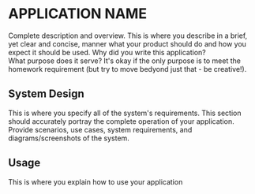 # APPLICATION NAME
Complete description and overview.  This is where you describe in a brief, yet clear and concise, manner what your product should do and how you expect it should be used.  Why did you write this application?     
What purpose does it serve?  It's okay if the only purpose is to meet the homework requirement (but try to move bedyond just that - be creative!).

## System Design 
This is where you specify all of the system's requirements.  This section should accurately portray the complete operation of your application.  Provide scenarios, use cases, system requirements, and diagrams/screenshots of the system.

## Usage
This is where you explain how to use your application
